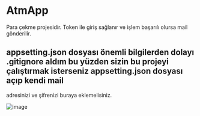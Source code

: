 # AtmApp
Para çekme projesidir. Token ile giriş sağlanır ve işlem başarılı olursa mail gönderilir.


## appsetting.json dosyası önemli bilgilerden dolayı .gitignore aldım bu yüzden sizin bu projeyi çalıştırmak isterseniz appsetting.json dosyası açıp kendi mail 
adresinizi ve şifrenizi buraya eklemelisiniz. 

![image](https://user-images.githubusercontent.com/115589345/213876236-4e7b6e72-f60e-4bbe-b743-4ad7f7234518.png)
